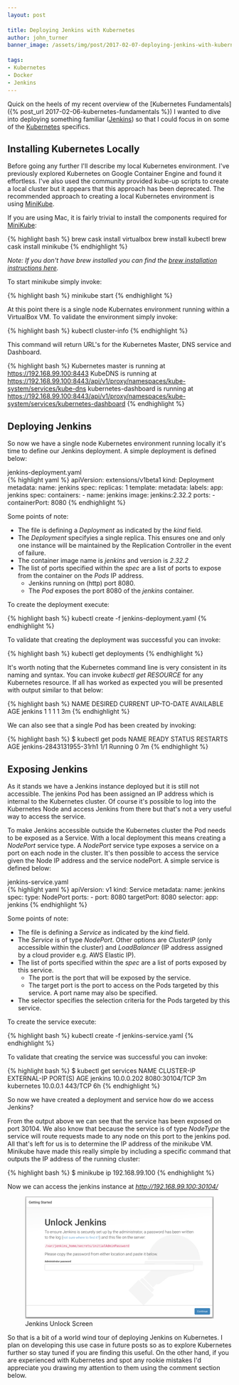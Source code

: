 ```yaml
---
layout: post

title: Deploying Jenkins with Kubernetes
author: john_turner
banner_image: /assets/img/post/2017-02-07-deploying-jenkins-with-kubernetes/banner.png

tags:
- Kubernetes
- Docker
- Jenkins
---
```


Quick on the heels of my recent overview of the [Kubernetes Fundamentals]({% post_url 2017-02-06-kubernetes-fundamentals %}) I wanted to dive into deploying something familiar ([Jenkins](https://jenkins.io/)) so that I could focus in on some of the [Kubernetes](https://kubernetes.io) specifics.

## Installing Kubernetes Locally

Before going any further I'll describe my local Kubernetes environment.  I've previously explored Kubernetes on Google Container Engine and found it effortless.  I've also used the community provided kube-up scripts to create a local cluster but it appears that this approach has been deprecated.  The recommended approach to creating a local Kubernetes environment is using [MiniKube](https://kubernetes.io/docs/getting-started-guides/minikube/).

If you are using Mac, it is fairly trivial to install the components required for [MiniKube](https://kubernetes.io/docs/getting-started-guides/minikube/):

{% highlight bash %}
brew cask install virtualbox
brew install kubectl
brew cask install minikube
{% endhighlight %}

*Note: If you don't have brew installed you can find the [brew installation instructions here](http://brew.sh/).*

To start minikube simply invoke:

{% highlight bash %}
minikube start
{% endhighlight %}

At this point there is a single node Kubernates environment running within a VirtualBox VM.  To validate the environment simply invoke:

{% highlight bash %}
kubectl cluster-info
{% endhighlight %}

This command will return URL's for the Kubernetes Master, DNS service and Dashboard.

{% highlight bash %}
Kubernetes master is running at https://192.168.99.100:8443
KubeDNS is running at https://192.168.99.100:8443/api/v1/proxy/namespaces/kube-system/services/kube-dns
kubernetes-dashboard is running at https://192.168.99.100:8443/api/v1/proxy/namespaces/kube-system/services/kubernetes-dashboard
{% endhighlight %}

<!-- more -->

## Deploying Jenkins

So now we have a single node Kubernetes environment running locally it's time to define our Jenkins deployment.  A simple deployment is defined below:

<div class="card mb-3">
  <div class="card-header">
    jenkins-deployment.yaml
  </div>
  <div class="card-block">
{% highlight yaml %}
apiVersion: extensions/v1beta1
kind: Deployment
metadata:
  name: jenkins
spec:
  replicas: 1
  template:
    metadata:
      labels:
        app: jenkins
    spec:
      containers:
      - name: jenkins
        image: jenkins:2.32.2
        ports:
        - containerPort: 8080
{% endhighlight %}
  </div>
</div>

Some points of note:

- The file is defining a *Deployment* as indicated by the *kind* field.
- The *Deployment* specifyies a single replica.  This ensures one and only one instance will be maintained by the Replication Controller in the event of failure.
- The container image name is *jenkins* and version is *2.32.2*
- The list of ports specified within the *spec* are a list of ports to expose from the container on the *Pods* IP address.
  - Jenkins running on (http) port 8080.
  - The *Pod* exposes the port 8080 of the *jenkins* container.

To create the deployment execute:

{% highlight bash %}
kubectl create -f jenkins-deployment.yaml
{% endhighlight %}

To validate that creating the deployment was successful you can invoke:

{% highlight bash %}
kubectl get deployments
{% endhighlight %}

It's worth noting that the Kubernetes command line is very consistent in its naming and syntax.  You can invoke *kubectl get RESOURCE* for any Kubernetes resource.  If all has worked as expected you will be presented with output similar to that below:

{% highlight bash %}
NAME      DESIRED   CURRENT   UP-TO-DATE   AVAILABLE   AGE
jenkins   1         1         1            1           3m
{% endhighlight %}

We can also see that a single Pod has been created by invoking:

{% highlight bash %}
$ kubectl get pods
NAME                       READY     STATUS    RESTARTS   AGE
jenkins-2843131955-31rh1   1/1       Running   0          7m
{% endhighlight %}

## Exposing Jenkins

As it stands we have a Jenkins instance deployed but it is still not accessible.  The jenkins Pod has been assigned an IP address which is internal to the Kubernetes cluster.  Of course it's possible to log into the Kubernetes Node and access Jenkins from there but that's not a very useful way to access the service.

To make Jenkins accessible outside the Kubernetes cluster the Pod needs to be exposed as a Service.  With a local deployment this means creating a *NodePort* service type.  A *NodePort* service type exposes a service on a port on each node in the cluster.  It's then possible to access the service given the Node IP address and the service nodePort.  A simple service is defined below:

<div class="card mb-3">
  <div class="card-header">
    jenkins-service.yaml
  </div>
  <div class="card-block">
{% highlight yaml %}
apiVersion: v1
kind: Service
metadata:
  name: jenkins
spec:
  type: NodePort
  ports:
    - port: 8080
      targetPort: 8080
  selector:
    app: jenkins
{% endhighlight %}
  </div>
</div>

Some points of note:

- The file is defining a *Service* as indicated by the *kind* field.
- The *Service* is of type *NodePort*.  Other options are *ClusterIP* (only accessible within the cluster) and *LoadBalancer* (IP address assigned by a cloud provider e.g. AWS Elastic IP).
- The list of ports specified within the *spec* are a list of ports exposed by this service.
  - The port is the port that will be exposed by the service.
  - The target port is the port to access on the Pods targeted by this service.  A port name may also be specified.
- The selector specifies the selection criteria for the Pods targeted by this service.

To create the service execute:

{% highlight bash %}
kubectl create -f jenkins-service.yaml
{% endhighlight %}

To validate that creating the service was successful you can invoke:

{% highlight bash %}
$ kubectl get services
NAME         CLUSTER-IP   EXTERNAL-IP   PORT(S)          AGE
jenkins      10.0.0.202   <nodes>       8080:30104/TCP   3m
kubernetes   10.0.0.1     <none>        443/TCP          6h
{% endhighlight %}

So now we have created a deployment and service how do we access Jenkins?

From the output above we can see that the service has been exposed on port 30104.  We also know that because the service is of type *NodeType* the service will route requests made to any node on this port to the jenkins pod.  All that's left for us is to determine the IP address of the minikube VM.  Minikube have made this really simple by including a specific command that outputs the IP address of the running cluster:

{% highlight bash %}
$ minikube ip
192.168.99.100
{% endhighlight %}

Now we can access the jenkins instance at *http://192.168.99.100:30104/*

<figure class="figure">
  <a href="/assets/img/post/2017-02-07-deploying-jenkins-with-kubernetes/jenkins-getting-started.png" data-lightbox="jenkins-unlock-screen" data-title="Jenkins Unlock Screen">
    <img class="img-fluid img-thumbnail mx-auto" src="/assets/img/post/2017-02-07-deploying-jenkins-with-kubernetes/jenkins-getting-started.png" alt="Jenkins Unlock Screen">
  </a>
  <figcaption class="figure-caption text-center">Jenkins Unlock Screen</figcaption>
</figure>

So that is a bit of a world wind tour of deploying Jenkins on Kubernetes.  I plan on developing this use case in future posts so as to explore Kubernetes further so stay tuned if you are finding this useful.  On the other hand, if you are experienced with Kubernetes and spot any rookie mistakes I'd appreciate you drawing my attention to them using the comment section below.

